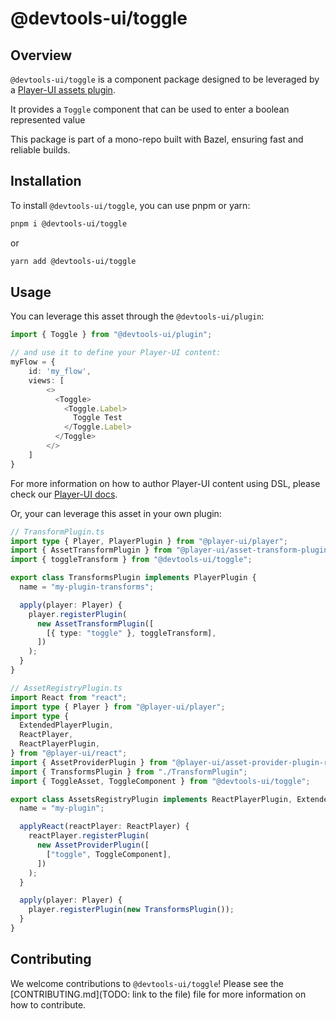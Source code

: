 # @devtools-ui/toggle

## Overview

`@devtools-ui/toggle` is a component package designed to be leveraged by a [Player-UI assets plugin](https://player-ui.github.io/next/plugins).

It provides a `Toggle` component that can be used to enter a boolean represented value

This package is part of a mono-repo built with Bazel, ensuring fast and reliable builds.

## Installation

To install `@devtools-ui/toggle`, you can use pnpm or yarn:

```sh
pnpm i @devtools-ui/toggle
```

or

```sh
yarn add @devtools-ui/toggle
```

## Usage

You can leverage this asset through the `@devtools-ui/plugin`:

```ts
import { Toggle } from "@devtools-ui/plugin";

// and use it to define your Player-UI content:
myFlow = {
    id: 'my_flow',
    views: [
        <>
          <Toggle>
            <Toggle.Label>
              Toggle Test
            </Toggle.Label>
          </Toggle>
        </>
    ]
}
```

For more information on how to author Player-UI content using DSL, please check our [Player-UI docs](https://player-ui.github.io/next/dsl#tsxjsx-content-authoring-player-dsl).

Or, your can leverage this asset in your own plugin:

```ts
// TransformPlugin.ts
import type { Player, PlayerPlugin } from "@player-ui/player";
import { AssetTransformPlugin } from "@player-ui/asset-transform-plugin";
import { toggleTransform } from "@devtools-ui/toggle";

export class TransformsPlugin implements PlayerPlugin {
  name = "my-plugin-transforms";

  apply(player: Player) {
    player.registerPlugin(
      new AssetTransformPlugin([
        [{ type: "toggle" }, toggleTransform],
      ])
    );
  }
}
```

```ts
// AssetRegistryPlugin.ts
import React from "react";
import type { Player } from "@player-ui/player";
import type {
  ExtendedPlayerPlugin,
  ReactPlayer,
  ReactPlayerPlugin,
} from "@player-ui/react";
import { AssetProviderPlugin } from "@player-ui/asset-provider-plugin-react";
import { TransformsPlugin } from "./TransformPlugin";
import { ToggleAsset, ToggleComponent } from "@devtools-ui/toggle";

export class AssetsRegistryPlugin implements ReactPlayerPlugin, ExtendedPlayerPlugin<[ToggleAsset]> {
  name = "my-plugin";

  applyReact(reactPlayer: ReactPlayer) {
    reactPlayer.registerPlugin(
      new AssetProviderPlugin([
        ["toggle", ToggleComponent],
      ])
    );
  }

  apply(player: Player) {
    player.registerPlugin(new TransformsPlugin());
  }
}
```

## Contributing

We welcome contributions to `@devtools-ui/toggle`! Please see the [CONTRIBUTING.md](TODO: link to the file) file for more information on how to contribute.
